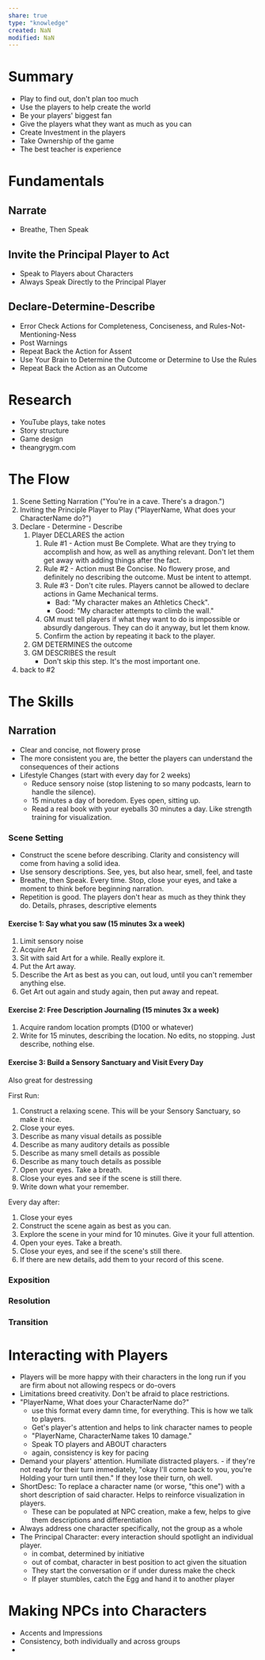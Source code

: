 ```yaml
---
share: true
type: "knowledge"
created: NaN 
modified: NaN
---
```

# Summary

- Play to find out, don't plan too much
- Use the players to help create the world
- Be your players' biggest fan
- Give the players what they want as much as you can
- Create Investment in the players
- Take Ownership of the game
- The best teacher is experience

# Fundamentals

## Narrate
- Breathe, Then Speak

## Invite the Principal Player to Act
- Speak to Players about Characters
- Always Speak Directly to the Principal Player
## Declare-Determine-Describe
- Error Check Actions for Completeness, Conciseness, and Rules-Not-Mentioning-Ness
- Post Warnings
- Repeat Back the Action for Assent
- Use Your Brain to Determine the Outcome or Determine to Use the Rules
- Repeat Back the Action as an Outcome


# Research
- YouTube plays, take notes
- Story structure
- Game design
- theangrygm.com

# The Flow
1. Scene Setting Narration ("You're in a cave. There's a dragon.")
2. Inviting the Principle Player to Play ("PlayerName, What does your CharacterName do?")
3. Declare - Determine - Describe
	1. Player DECLARES the action
		1. Rule #1 - Action must Be Complete. What are they trying to accomplish and how, as well as anything relevant. Don't let them get away with adding things after the fact.
		2. Rule #2 - Action must Be Concise. No flowery prose, and definitely no describing the outcome. Must be intent to attempt.
		3. Rule #3 - Don't cite rules. Players cannot be allowed to declare actions in Game Mechanical terms.
			- Bad: "My character makes an Athletics Check".
			- Good: "My character attempts to climb the wall."
		4. GM must tell players if what they want to do is impossible or absurdly dangerous. They can do it anyway, but let them know.
		5. Confirm the action by repeating it back to the player.
	1. GM DETERMINES the outcome
	2. GM DESCRIBES the result
		- Don't skip this step. It's the most important one.
1. back to #2

# The Skills
## Narration
- Clear and concise, not flowery prose
- The more consistent you are, the better the players can understand the consequences of their actions
- Lifestyle Changes (start with every day for 2 weeks)
	- Reduce sensory noise (stop listening to so many podcasts, learn to handle the silence).
	- 15 minutes a day of boredom. Eyes open, sitting up.
	- Read a real book with your eyeballs 30 minutes a day. Like strength training for visualization.

### Scene Setting

- Construct the scene before describing. Clarity and consistency will come from having a solid idea.
- Use sensory descriptions. See, yes, but also hear, smell, feel, and taste
- Breathe, then Speak. Every time. Stop, close your eyes, and take a moment to think before beginning narration.
- Repetition is good. The players don't hear as much as they think they do. Details, phrases, descriptive elements
#### Exercise 1: Say what you saw (15 minutes 3x a week)
1. Limit sensory noise
2. Acquire Art
3. Sit with said Art for a while. Really explore it.
4. Put the Art away.
5. Describe the Art as best as you can, out loud, until you can't remember anything else.
6. Get Art out again and study again, then put away and repeat.
#### Exercise 2: Free Description Journaling (15 minutes 3x a week)
1. Acquire random location prompts (D100 or whatever)
2. Write for 15 minutes, describing the location. No edits, no stopping. Just describe, nothing else.
#### Exercise 3: Build a Sensory Sanctuary and Visit Every Day
Also great for destressing

First Run:
1. Construct a relaxing scene. This will be your Sensory Sanctuary, so make it nice.
2. Close your eyes.
3. Describe as many visual details as possible
4. Describe as many auditory details as possible
5. Describe as many smell details as possible
6. Describe as many touch details as possible
7. Open your eyes. Take a breath.
8. Close your eyes and see if the scene is still there.
9. Write down what your remember.

Every day after:
1. Close your eyes
2. Construct the scene again as best as you can.
3. Explore the scene in your mind for 10 minutes. Give it your full attention.
4. Open your eyes. Take a breath.
5. Close your eyes, and see if the scene's still there.
6. If there are new details, add them to your record of this scene.

### Exposition
### Resolution
### Transition

# Interacting with Players
 - Players will be more happy with their characters in the long run if you are firm about not allowing respecs or do-overs
 - Limitations breed creativity. Don't be afraid to place restrictions.
 - "PlayerName, What does your CharacterName do?"
	- use this format every damn time, for everything. This is how we talk to players.
	- Get's player's attention and helps to link character names to people
	- "PlayerName, CharacterName takes 10 damage."
	- Speak TO players and ABOUT characters
	- again, consistency is key for pacing
- Demand your players' attention. Humiliate distracted players.
		- if they're not ready for their turn immediately, "okay I'll come back to you, you're Holding your turn until then." If they lose their turn, oh well.
- ShortDesc: To replace a character name (or worse, "this one") with a short description of said character. Helps to reinforce visualization in players.
	- These can be populated at NPC creation, make a few, helps to give them descriptions and differentiation
- Always address one character specifically, not the group as a whole
- The Principal Character: every interaction should spotlight an individual player.
	- in combat, determined by initiative
	- out of combat, character in best position to act given the situation
	- They start the conversation or if under duress make the check
	- If player stumbles, catch the Egg and hand it to another player


# Making NPCs into Characters
- Accents and Impressions
- Consistency, both individually and across groups
- 